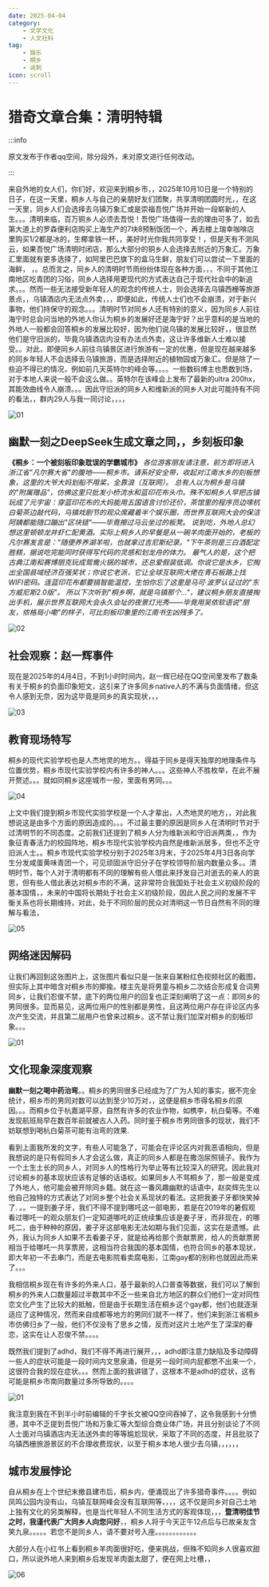 ```yaml
---
date: 2025-04-04
category: 
    - 文学文化
    - 人文社科
tag:
    - 娱乐
    - 桐乡
    - 讽刺
icon: scroll
---
```

# 猎奇文章合集：清明特辑

:::info

原文发布于作者qq空间，除分段外，未对原文进行任何改动。

:::

来自外地的女人们，你们好，欢迎来到桐乡市，，2025年10月10日是一个特别的日子，在这一天里，桐乡人与自己的亲朋好友们团聚，共享清明团圆时光，，在这一天里，同乡人们会选择去乌镇万象汇或是崇福吾悦广场并开始一段崭新的人生。。。清明来临，百万铜乡人必须去吾悦！吾悦广场值得一去的理由可多了，如去第大道上的罗森便利店购买上海生产的7块8预制饭团一个，再去楼上瑞幸咖啡店里购买1/2都是冰的，生椰拿铁一杯，，美好时光你我共同享受！，但是天有不测风云，如果吾悦广场清明时闭店，那么大部分的铜乡人会选择去附近的万象汇。万象汇里面就有更多选择了，如阿里巴巴旗下的盒马生鲜，朋友们可以尝试一下里面的海鲜， ，。总而言之，同乡人的清明时节雨纷纷体现在各种方面，，，不同于其他江南地区吃青团的习俗，同乡人选择用更现代的方式表达自己于现代社会中的新追求。。。然而一些无法接受新年轻人的观念的传统人士，则会选择去乌镇西栅等旅游景点，，乌镇酒店内无法点外卖，，，即便如此，传统人士们也不会崩溃，对于新兴事物，他们持保守的观念。。。清明时节对同乡人还有特别的意义，因为同乡人前往海宁时总会问当地的外地人你认为桐乡的发展好还是海宁好？出乎意料的是当地的外地人一般都会回答桐乡的发展比较好，因为他们说乌镇的发展比较好，，很显然他们是守旧派的，毕竟乌镇酒店内没有办法点外卖，这让许多维新人士难以接受。。对此，即便同乡人前往乌镇景区进行旅游有一定的优惠，但是现在越来越多的同乡年轻人不会选择去乌镇旅游，而是选择附近的植物园或万象汇。但是除了一些迫不得已的情况，例如前几天英特尔的峰会等。。。。一些数码博主也悉数到场，对于本地人来说一般不会这么做。。英特尔在该峰会上发布了最新的ultra 200hx，其能效曲线令人崩溃。。。因此守旧派的同乡人和维新派的同乡人对此可能持有不同的看法，，群内29人与我一同讨论，，，，

![01](/img/Qingming/01.jpg)

## 幽默一刻之DeepSeek生成文章之同，，乡刻板印象

**《桐乡：一个被刻板印象耽误的学霸城市》**
*各位游客朋友请注意，前方即将进入浙江省"凡尔赛大省"的腹地——桐乡市。请系好安全带，收起对江南水乡的刻板想象，这里的大爷大妈划船不用桨，全靠浪（互联网）。*
*总有人以为桐乡是乌镇的"附属赠品"，仿佛这里只批发小桥流水和蓝印花布头巾。殊不知桐乡人早把古镇玩成了元宇宙：穿蓝印花布的大妈能用五国语言讨价还价，茶馆里的程序员边嗦杭白菊茶边敲代码，乌镇戏剧节的观众席藏着半个娱乐圈，而世界互联网大会的保洁阿姨都能随口蹦出"区块链"——毕竟擦过马云坐过的板凳。*
*说到吃，外地人总幻想这里顿顿龙井虾仁配黄酒。实际上桐乡人的早餐是从一碗羊肉面开始的，老板的凡尔赛发言是："随便养养湖羊啦，也就拿过吉尼斯纪录。"下午茶则是三白酒配定胜糕，据说吃完能同时获得写代码的灵感和划龙舟的体力。*
*最气人的是，这个把古典江南和赛博朋克玩成鸳鸯火锅的城市，还总爱假装低调。你说它是水乡，它掏出全国县域经济百强奖状；你说它老派，它让全球互联网大佬在青石板路上找WIFI密码。连蓝印花布都要搞智能温控，生怕你忘了这里是马可·波罗认证过的"东方威尼斯2.0版"。*
*所以下次听到"桐乡啊，就是乌镇那个..."，建议桐乡朋友直接掏出手机，展示世界互联网大会永久会址的夜景灯光秀——毕竟用吴侬软语说"朋友，侬格局小嘞"的样子，可比刻板印象里的江南书生凶残多了。*

![02](/img/Qingming/02.jpg)

## 社会观察：赵一辉事件

现在是2025年的4月4日，不到1小时时间内，赵一辉已经在QQ空间里发布了数条有关于桐乡的负面印象短文，这引来了许多同乡native人的不满与负面情绪，但这令人感到无奈，因为这毕竟是同乡的真实现状，，，

![03](/img/Qingming/03.jpg)

## 教育现场特写

桐乡的现代实验学校也是人杰地灵的地方。。得益于同乡是得天独厚的地理条件与位置优势，桐乡市现代实验学校内有许多的神人。。。这些神人不胜枚举，在此不展开赘述。。。就如同桐乡这座城市一般，里面有男同。。。

![04](/img/Qingming/04.jpg)

上文中我们提到桐乡市现代实验学校是一个人才辈出，人杰地灵的地方，，对此我想说这是由多个方面的原因造成的。。。不过最主要的原因是同乡人在清明时节对于过清明节的不同态度。之前我们还提到了桐乡人分为维新派和守旧派两类，，作为象征青春活力的校园阵地，桐乡市现代实验学校内自然是维新派居多，但也不乏守旧派人士。。桐乡市现代实验学校分别于2025年3月末，于2025年4月3日各向学生分发咸蛋黄味青团一个，可见顽固派守旧分子在学校领导阶层内数量众多。。清明时节，每个人对于清明都有不同的理解有些人借此来抒发自己对逝去的亲人的哀思，但有些人借此表达对桐乡市的不满，这非常符合我国处于社会主义初级阶段的基本国情，，未来的中国将长期处于社会主义初级阶段，因此人民之间的发展不平衡关系也将长期维持，对此，处于不同阶层的民众对清明这一节日自然有不同的理解与看法，

![05](/img/Qingming/05.jpg)

## 网络迷因解码

让我们再回到这张图片上，这张图片看似只是一张来自某粉红色视频社区的截图，但实际上其中暗含对桐乡市的揶揄。楼主先是将男童与桐乡二次结合形成复合词男同乡，让我们忍俊不禁，底下的两位用户的回复也正深刻阐明了这一点：即同乡的男同很多。显而易见，这两位用户的性别都是男性，且这两位用户存在评论区内多次产生交流，并且第二层用户也曾来过桐乡。这不禁让我们加深对桐乡的刻板印象。。。

![01](/img/Qingming/01.jpg)

## 文化现象深度观察

**幽默一刻之喝中药治弯**。。桐乡的男同很多已经成为了广为人知的事实，据不完全统计，桐乡市的男同对数可以达到至少10万对，，这便是桐乡市得名桐乡的原因。。。而桐乡位于杭嘉湖平原，自然有许多的农业作物，如槜李，杭白菊等。不难发现航班局早在数百年前就被古人入药。同时️鉴于桐乡市男同很多的现状，我们不妨联想到喝杭白菊茶可能有治弯的效果.

看到上面我所发的文字，有些人可能急了，可能会在评论区内对我恶语相向，但是我想说的是只有假同乡人才会这么做，真正的同乡人都是在撒泡尿照镜子。我作为一个土生土长的同乡人，对同乡人的性格行为举止等有比较深入的研究。因此我对讨论桐乡的基本现状应该有足够的话语权。如果同乡人不骂桐乡了，那一般是变成了外地人，他可能会被开除同乡籍。就在这一番风趣幽默的话语中，赵奕辉先生以他自己独特的方式表达了对同乡整个社会关系现状的看法。这把我姜子牙都快笑掉了. 。。一提到姜子牙，我们不得不提到哪吒这一部电影，若是在2019年的暑假观看过哪吒一的观众朋友们一定知道哪吒的正统续集应该是姜子牙，而非现在，的哪吒二，由于种种的原因，姜子牙这部电影无法如期与我们见面，这实在是遗憾。此外，我认为同乡人如果不去看姜子牙，就是给再给那个贡献票房，给人的贡献票房相当于给哪吒一共享票房，这相当符合我国的基本国情，也符合同乡的基本现状，即大年初一不去串门，而是去电影院看卖腐电影，江南gay都的别称也就因此而来了。。。

我相信桐乡现在有许多的外来人口，基于最新的人口普查等数据，我们可以了解到桐乡的外来人口数量超过半数其中不乏一些来自北方地区的群众们他们一定对同性恋文化产生了比较大的抵触，但是由于长期生活在桐乡这个gay都，他们也就逐渐适应了这种情况，然而来自成都等地方的男同们就不一样了，他们来到浙江省桐乡市仿佛归乡了一般，他们不仅没有了思乡之情，反而对这片土地产生了深深的眷恋，这实在让人忍俊不禁。。。。

既然我们提到了adhd，我们不得不再进行展开，，，adhd即注意力缺陷及多动障碍一些人的症状可能是一段时间内文思泉涌，但是另一段时间内屁都憋不出来一个，这很符合我的现在症状。。。然而上面的我讲错了，这根本不是adhd的症状，这有可能是桐乡市南同数量过多所导致的。。。。

![01](/img/Qingming/01.jpg)

我注意到我在不到半小时前编辑的千字长文被QQ空间吞掉了，这令我感到十分愤懑，其中不乏提到吾悦广场和万象汇等大型综合商业体广场，并且分别谈论了不同人士面对乌镇酒店内无法送外卖的等等尴尬现状，采取了不同的态度，并且批驳了乌镇西栅旅游景区的不合理收费现状，以至于桐乡本地人很少去乌镇，，，，，，

## 城市发展悖论

自从桐乡在上个世纪末撤县建市后，桐乡内，便涌现出了许多猎奇事件。。。。例如凤鸣公园内没有山，乌镇互联网峰会没有互联网等，，，，这不仅是同乡对自己土地上独有文化的另类解释，也是当代年轻人不同生活方式的客观体现，，，**暨清明佳节之时，我谨代表广大同乡人向您问好**，，桐乡人将于今天正午12点后与已故亲友含笑九泉。。。。。若您不是同乡人，请不要对号入座。。。。。。。。。。。。

大部分人在小红书上看到桐乡羊肉面很好吃，便来挑战，但殊不知同乡人很喜欢甜口，所以说外地人来到桐乡后发现羊肉面太甜了，便在网上吐槽，，

![06](/img/Qingming/06.jpg)
